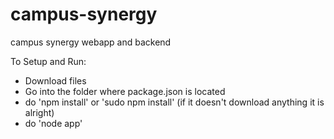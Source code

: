 campus-synergy
==============

campus synergy webapp and backend

To Setup and Run:
* Download files
* Go into the folder where package.json is located
* do 'npm install' or 'sudo npm install' (if it doesn't download anything it is alright)
* do 'node app' 

